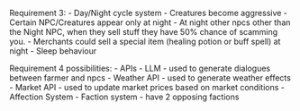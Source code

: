Requirement 3:
    - Day/Night cycle system
        - Creatures become aggressive 
        - Certain NPC/Creatures appear only at night
        - At night other npcs other than the Night NPC, when they sell stuff they have 50% chance of scamming you.
        - Merchants could sell a special item (healing potion or buff spell) at night
        - Sleep behaviour

Requirement 4 possibilities:
    - APIs
        - LLM
            - used to generate dialogues between farmer and npcs
        - Weather API
            - used to generate weather effects
        - Market API
            - used to update market prices based on market conditions
    - Affection System
        - Faction system
            - have 2 opposing factions
